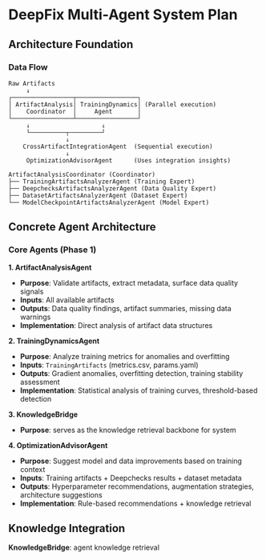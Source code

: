 # DeepFix Multi-Agent System Plan

## Architecture Foundation


### Data Flow
```
Raw Artifacts
     ↓
┌─────────────────┬─────────────────┐
│ ArtifactAnalysis│ TrainingDynamics│ (Parallel execution)
│    Coordinator  │     Agent       │
└─────────────────┴─────────────────┘
     ↓                    ↓
     └──────────┬─────────┘
                ↓
    CrossArtifactIntegrationAgent  (Sequential execution)
                ↓
     OptimizationAdvisorAgent      (Uses integration insights)
```
```
ArtifactAnalysisCoordinator (Coordinator)
├── TrainingArtifactsAnalyzerAgent (Training Expert)
├── DeepchecksArtifactsAnalyzerAgent (Data Quality Expert)  
├── DatasetArtifactsAnalyzerAgent (Dataset Expert)
└── ModelCheckpointArtifactsAnalyzerAgent (Model Expert)
```

## Concrete Agent Architecture

### Core Agents (Phase 1)

**1. ArtifactAnalysisAgent**
- **Purpose**: Validate artifacts, extract metadata, surface data quality signals
- **Inputs**: All available artifacts
- **Outputs**: Data quality findings, artifact summaries, missing data warnings
- **Implementation**: Direct analysis of artifact data structures

**2. TrainingDynamicsAgent**
- **Purpose**: Analyze training metrics for anomalies and overfitting
- **Inputs**: `TrainingArtifacts` (metrics.csv, params.yaml)
- **Outputs**: Gradient anomalies, overfitting detection, training stability assessment
- **Implementation**: Statistical analysis of training curves, threshold-based detection

**3. KnowledgeBridge**
- **Purpose**: serves as the knowledge retrieval backbone for system

**4. OptimizationAdvisorAgent**
- **Purpose**: Suggest model and data improvements based on training context
- **Inputs**: Training artifacts + Deepchecks results + dataset metadata
- **Outputs**: Hyperparameter recommendations, augmentation strategies, architecture suggestions
- **Implementation**: Rule-based recommendations + knowledge retrieval

## Knowledge Integration
**KnowledgeBridge**: agent knowledge retrieval


